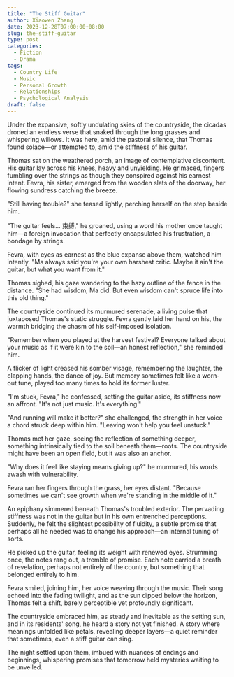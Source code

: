 ```yaml
---
title: "The Stiff Guitar"
author: Xiaowen Zhang
date: 2023-12-28T07:00:00+08:00
slug: the-stiff-guitar
type: post
categories:
  - Fiction
  - Drama
tags:
  - Country Life
  - Music
  - Personal Growth
  - Relationships
  - Psychological Analysis
draft: false
---
```


Under the expansive, softly undulating skies of the countryside, the cicadas droned an endless verse that snaked through the long grasses and whispering willows. It was here, amid the pastoral silence, that Thomas found solace—or attempted to, amid the stiffness of his guitar.

Thomas sat on the weathered porch, an image of contemplative discontent. His guitar lay across his knees, heavy and unyielding. He grimaced, fingers fumbling over the strings as though they conspired against his earnest intent. Fevra, his sister, emerged from the wooden slats of the doorway, her flowing sundress catching the breeze.

"Still having trouble?" she teased lightly, perching herself on the step beside him.

"The guitar feels... 束缚," he groaned, using a word his mother once taught him—a foreign invocation that perfectly encapsulated his frustration, a bondage by strings.

Fevra, with eyes as earnest as the blue expanse above them, watched him intently. "Ma always said you're your own harshest critic. Maybe it ain't the guitar, but what you want from it."

Thomas sighed, his gaze wandering to the hazy outline of the fence in the distance. "She had wisdom, Ma did. But even wisdom can't spruce life into this old thing."

The countryside continued its murmured serenade, a living pulse that juxtaposed Thomas's static struggle. Fevra gently laid her hand on his, the warmth bridging the chasm of his self-imposed isolation.

"Remember when you played at the harvest festival? Everyone talked about your music as if it were kin to the soil—an honest reflection," she reminded him.

A flicker of light creased his somber visage, remembering the laughter, the clapping hands, the dance of joy. But memory sometimes felt like a worn-out tune, played too many times to hold its former luster.

"I'm stuck, Fevra," he confessed, setting the guitar aside, its stiffness now an affront. "It's not just music. It's everything."

"And running will make it better?" she challenged, the strength in her voice a chord struck deep within him. "Leaving won't help you feel unstuck."

Thomas met her gaze, seeing the reflection of something deeper, something intrinsically tied to the soil beneath them—roots. The countryside might have been an open field, but it was also an anchor.

"Why does it feel like staying means giving up?" he murmured, his words awash with vulnerability.

Fevra ran her fingers through the grass, her eyes distant. "Because sometimes we can't see growth when we're standing in the middle of it."

An epiphany simmered beneath Thomas's troubled exterior. The pervading stiffness was not in the guitar but in his own entrenched perceptions. Suddenly, he felt the slightest possibility of fluidity, a subtle promise that perhaps all he needed was to change his approach—an internal tuning of sorts.

He picked up the guitar, feeling its weight with renewed eyes. Strumming once, the notes rang out, a tremble of promise. Each note carried a breath of revelation, perhaps not entirely of the country, but something that belonged entirely to him.

Fevra smiled, joining him, her voice weaving through the music. Their song echoed into the fading twilight, and as the sun dipped below the horizon, Thomas felt a shift, barely perceptible yet profoundly significant.

The countryside embraced him, as steady and inevitable as the setting sun, and in its residents' song, he heard a story not yet finished. A story where meanings unfolded like petals, revealing deeper layers—a quiet reminder that sometimes, even a stiff guitar can sing.

The night settled upon them, imbued with nuances of endings and beginnings, whispering promises that tomorrow held mysteries waiting to be unveiled.